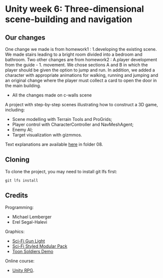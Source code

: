 # Unity week 6: Three-dimensional scene-building and navigation

## Our changes
One change we made is from homework1 : 1.developing the existing scene.
We made stairs leading to a bright room divided into a bedroom and bathroom.
Two other changes are from homework2 : A.player development from the guide - 1. movement.
We chose sections A and B in which the player should be given the option to jump and run.
In addition, we added a character with appropriate animations for walking, running and jumping and an original change where the player must collect a card to open the door in the main building.

* All the changes made on c-walls scene

A project with step-by-step scenes illustrating how to construct a 3D game, including:

* Scene modelling with Terrain Tools and ProGrids;
* Player control with CharacterController and NavMeshAgent;
* Enemy AI;
* Target visualization with gizmmos.

Text explanations are available 
[here](https://github.com/gamedev-at-ariel/gamedev-5782) in folder 08.

## Cloning
To clone the project, you may need to install git lfs first:

    git lfs install 

## Credits

Programming:
* Michael Lemberger
* Erel Segal-Halevi

Graphics:
* [Sci-Fi Gun Light](https://assetstore.unity.com/packages/3d/props/guns/sci-fi-gun-light-87916)
* [Sci-Fi Styled Modular Pack](https://assetstore.unity.com/packages/3d/environments/sci-fi/sci-fi-styled-modular-pack-82913)
* [Toon Soldiers Demo](https://assetstore.unity.com/packages/3d/characters/toon-soldiers-demo-69684)

Online course:
* [Unity RPG](https://www.gamedev.tv/p/unity-rpg/?product_id=1503859&coupon_code=JOINUS).
